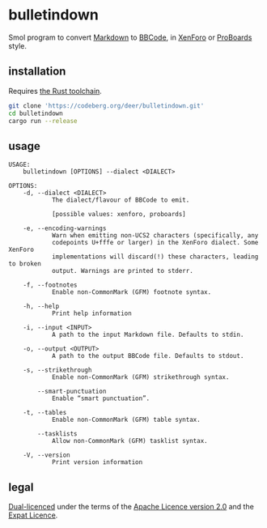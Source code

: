 # bulletindown

Smol program to convert [Markdown](https://en.wikipedia.org/wiki/Markdown) to
[BBCode](https://en.wikipedia.org/wiki/BBCode), in
[XenForo](https://en.wikipedia.org/wiki/XenForo) or
[ProBoards](https://en.wikipedia.org/wiki/ProBoards) style.

## installation

Requires [the Rust toolchain](https://rustup.rs/).

```bash
git clone 'https://codeberg.org/deer/bulletindown.git'
cd bulletindown
cargo run --release
```

## usage

```text
USAGE:
    bulletindown [OPTIONS] --dialect <DIALECT>

OPTIONS:
    -d, --dialect <DIALECT>
            The dialect/flavour of BBCode to emit.

            [possible values: xenforo, proboards]

    -e, --encoding-warnings
            Warn when emitting non-UCS2 characters (specifically, any
            codepoints U+fffe or larger) in the XenForo dialect. Some XenForo
            implementations will discard(!) these characters, leading to broken
            output. Warnings are printed to stderr.

    -f, --footnotes
            Enable non-CommonMark (GFM) footnote syntax.

    -h, --help
            Print help information

    -i, --input <INPUT>
            A path to the input Markdown file. Defaults to stdin.

    -o, --output <OUTPUT>
            A path to the output BBCode file. Defaults to stdout.

    -s, --strikethrough
            Enable non-CommonMark (GFM) strikethrough syntax.

        --smart-punctuation
            Enable “smart punctuation”.

    -t, --tables
            Enable non-CommonMark (GFM) table syntax.

        --tasklists
            Allow non-CommonMark (GFM) tasklist syntax.

    -V, --version
            Print version information
```

## legal

[Dual-licenced](https://en.wikipedia.org/wiki/Multi-licensing) under the terms
of the [Apache Licence version
2\.0](https://www.apache.org/licenses/LICENSE-2.0) and the [Expat
Licence](https://en.wikipedia.org/wiki/MIT_License).

